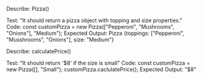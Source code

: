 Describe: Pizza()

Test: "It should return a pizza object with topping and size properties."
Code: const customPizza = new Pizza(["Pepperoni", "Mushrooms", "Onions"], "Medium");
Expected Output: Pizza {toppings: ["Pepperoni", "Musshrooms", "Onions"], size: "Medium"}

Describe: calculatePrice()

Test: "It should return '$8' if the size is small"
Code: const customPizza = new Pizza([], "Small");
customPizza.caclulatePrice();
Expected Output: "$8"
